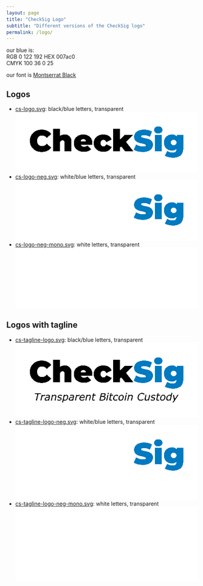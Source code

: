 ```yaml
---
layout: page
title: "CheckSig Logo"
subtitle: "Different versions of the CheckSig logo"
permalink: /logo/
---
```


our blue is:  
RGB 0 122 192 
HEX 007ac0  
CMYK 100 36 0 25

our font is [Montserrat Black](https://github.com/JulietaUla/Montserrat/blob/master/fonts/ttf/Montserrat-Black.ttf)

## Logos

* [cs-logo.svg](./cs-logo.svg): black/blue letters, transparent  
  ![black/blue letters, transparent](./cs-logo.svg)
* [cs-logo-neg.svg](cs-logo-neg.svg): white/blue letters, transparent  
  ![white/blue letters, transparent](cs-logo-neg.svg)
* [cs-logo-neg-mono.svg](cs-logo-neg-mono.svg): white letters, transparent  
  ![white letters,transparent](cs-logo-neg-mono.svg)

## Logos with tagline

* [cs-tagline-logo.svg](./cs-tagline-logo.svg): black/blue letters, transparent  
  ![black/blue letters, transparent](./cs-tagline-logo.svg)
* [cs-tagline-logo-neg.svg](cs-tagline-logo-neg.svg): white/blue letters, transparent  
  ![white/blue letters, transparent](cs-tagline-logo-neg.svg)
* [cs-tagline-logo-neg-mono.svg](cs-tagline-logo-neg-mono.svg): white letters, transparent  
  ![white letters,transparent](cs-tagline-logo-neg-mono.svg)
